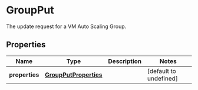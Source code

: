 # GroupPut

The update request for a VM Auto Scaling Group.
## Properties
| Name | Type | Description | Notes |
| ------------ | ------------- | ------------- | ------------- |
| **properties** | [**GroupPutProperties**](GroupPutProperties.md) |  | [default to undefined] |


